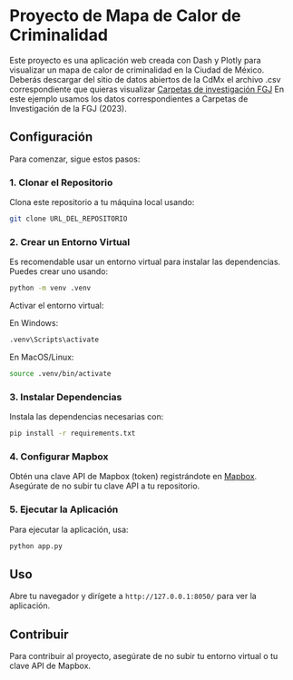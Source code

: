 
# Proyecto de Mapa de Calor de Criminalidad

Este proyecto es una aplicación web creada con Dash y Plotly para visualizar un mapa de calor de criminalidad en la Ciudad de México. Deberás descargar del sitio de datos abiertos de la CdMx el archivo .csv correspondiente que quieras visualizar [Carpetas de investigación FGJ](https://datos.cdmx.gob.mx/dataset/carpetas-de-investigacion-fgj-de-la-ciudad-de-mexico) En este ejemplo usamos los datos correspondientes a Carpetas de Investigación de la FGJ (2023).

## Configuración

Para comenzar, sigue estos pasos:

### 1. Clonar el Repositorio

Clona este repositorio a tu máquina local usando:

```bash
git clone URL_DEL_REPOSITORIO
```

### 2. Crear un Entorno Virtual

Es recomendable usar un entorno virtual para instalar las dependencias. Puedes crear uno usando:

```bash
python -m venv .venv
```

Activar el entorno virtual:

En Windows:
```bash
.venv\Scripts\activate
```

En MacOS/Linux:
```bash
source .venv/bin/activate
```

### 3. Instalar Dependencias

Instala las dependencias necesarias con:

```bash
pip install -r requirements.txt
```

### 4. Configurar Mapbox

Obtén una clave API de Mapbox (token) registrándote en [Mapbox](https://www.mapbox.com/). Asegúrate de no subir tu clave API a tu repositorio.

### 5. Ejecutar la Aplicación

Para ejecutar la aplicación, usa:

```bash
python app.py
```

## Uso

Abre tu navegador y dirígete a `http://127.0.0.1:8050/` para ver la aplicación.

## Contribuir

Para contribuir al proyecto, asegúrate de no subir tu entorno virtual o tu clave API de Mapbox.

